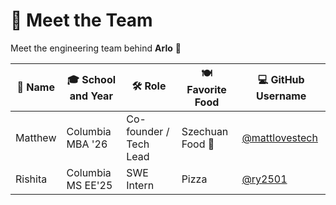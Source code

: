 # 👥 Meet the Team

Meet the engineering team behind **Arlo** 🚀

| 👤 Name  | 🎓 School and Year | 🛠 Role               | 🍽️ Favorite Food | 💻 GitHub Username |
|---------|--------------------|-----------------------|------------------|--------------------|
| Matthew | Columbia MBA '26   | Co-founder / Tech Lead | Szechuan Food 🍜 | [@mattlovestech](https://github.com/mattlovestech) |
| Rishita | Columbia MS EE'25  | SWE Intern             | Pizza            | [@ry2501](https://github.com/ry2501)               |   
